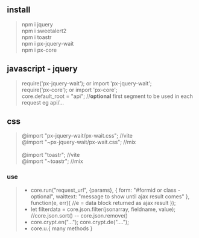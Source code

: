 ## install

> npm i jquery <br>
> npm i sweetalert2 <br>
> npm i toastr <br/>
> npm i px-jquery-wait <br>
> npm i px-core

## javascript - jquery

> require('px-jquery-wait'); or import 'px-jquery-wait'; <br>
> require('px-core'); or import 'px-core'; <br>
> core.default_root = "api"; //**optional** first segment to be used in each request eg api/...

## css

> @import "px-jquery-wait/px-wait.css"; //vite <br>
> @import "~px-jquery-wait/px-wait.css"; //mix <br><br>
> @import "toastr"; //vite <br>
> @import "~toastr"; //mix <br>

### use

> - core.run("request_url", {params}, { form: "#formid or class - optional", waittext: "message to show until ajax result comes" }, function(e, err){ //e = data block returned as ajax result }); <br>
> - let filterdata = core.json.filter(jsonarray, fieldname, value); //core.json.sort() -- core.json.remove() <br>
> - core.crypt.en("..."); core.crypt.de("...."); <br>
> - core.u.{ many methods } <br>

